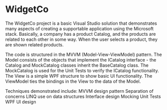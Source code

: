 WidgetCo
========

The WidgetCo project is a basic Visual Studio solution that demonstrates many aspects of creating a supportable application using the Microsoft stack.  Basically, a company has a product Catalog, and the products are related to each other in some way.  When the user selects a product, they are shown related products.

The code is structured in the MVVM (Model-View-ViewModel) pattern.  The Model consists of the objects that implement the ICatalog interface - the Catalog and MockCatalog classes inherit the BaseCatalog class.  The MockCatalog is used for the Unit Tests to verify the ICatalog functionality.  The View is a simple WPF structure to show basic UI functionality.  The ViewModel ties the bindings in the View to the data of the Model.

Techniques demonstrated include:
MVVM design pattern
Separation of concerns
LINQ use on data structures
Interface design
Mocking
Unit Tests
WPF UI design
